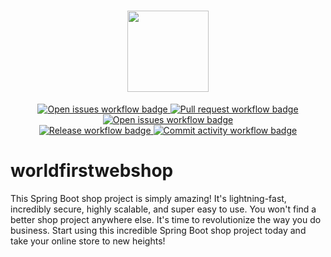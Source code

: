 <h1 align="center">
    <img src="https://github.com/Viktormes/picturedeluxe/blob/main/viktorstalin2.jpg" height="130">
</h1>

<section>
<div align="center">
    <a href="https://github.com/labtwogroupf/worldfirstwebshop/issues">
        <img src="https://img.shields.io/github/issues-raw/labtwogroupf/worldfirstwebshop" alt="Open issues workflow badge"/>
    </a>
    <a href="https://github.com/labtwogroupf/worldfirstwebshop/pulls">
        <img src="https://img.shields.io/github/issues-pr/labtwogroupf/worldfirstwebshop" alt="Pull request workflow badge"/>
    </a>
    <a href="https://github.com/labtwogroupf/worldfirstwebshop/issues?q=is%3Aissue+is%3Aclosed">
        <img src="https://img.shields.io/github/issues-closed-raw/labtwogroupf/worldfirstwebshop" alt="Open issues workflow badge"/>
    </a>
</div>
<div align="center">
    <a href="https://github.com/labtwogroupf/worldfirstwebshop/releases">
        <img src="https://img.shields.io/github/v/release/labtwogroupf/worldfirstwebshop?display_name=tag&sort=semver" alt="Release workflow badge"/>
    </a>
    <a href="https://github.com/labtwogroupf/worldfirstwebshop/pulse">
        <img src="https://img.shields.io/github/commit-activity/m/labtwogroupf/worldfirstwebshop" alt="Commit activity workflow badge"/>
    </a>
</div>
</section>



# worldfirstwebshop
This Spring Boot shop project is simply amazing! It's lightning-fast, incredibly secure, 
highly scalable, and super easy to use. 
You won't find a better shop project anywhere else. 
It's time to revolutionize the way you do business. 
Start using this incredible Spring Boot shop project today and take your online store to new heights!
